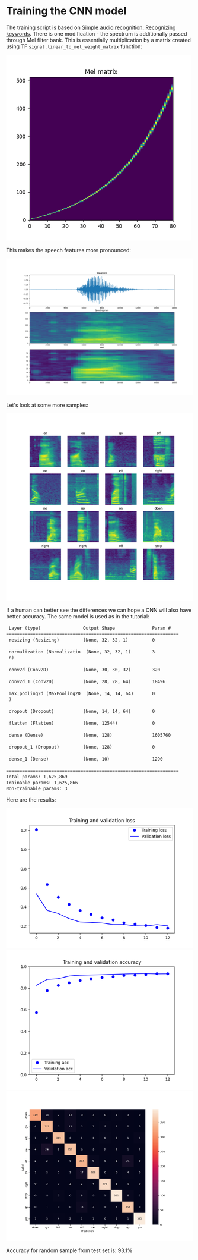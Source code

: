 # Training the CNN model

The training script is based on [Simple audio recognition: Recognizing keywords](https://www.tensorflow.org/tutorials/audio/simple_audio).
There is one modification - the spectrum is additionally passed through Mel filter bank.
This is essentially multiplication by a matrix created using TF `signal.linear_to_mel_weight_matrix` function:

![Mel matrix](figures/mel_mat.png)


This makes the speech features more pronounced:

![Wave-spectrum-mel](figures/wav_spect_mel.png)

Let's look at some more samples:

![Mel-samples](figures/mel_spectrograms.png)

If a human can better see the differences we can hope a CNN will also
have better accuracy. The same model is used as in the tutorial:

```
 Layer (type)                Output Shape              Param #   
=================================================================
 resizing (Resizing)         (None, 32, 32, 1)         0         
                                                                 
 normalization (Normalizatio  (None, 32, 32, 1)        3         
 n)                                                              
                                                                 
 conv2d (Conv2D)             (None, 30, 30, 32)        320       
                                                                 
 conv2d_1 (Conv2D)           (None, 28, 28, 64)        18496     
                                                                 
 max_pooling2d (MaxPooling2D  (None, 14, 14, 64)       0         
 )                                                               
                                                                 
 dropout (Dropout)           (None, 14, 14, 64)        0         
                                                                 
 flatten (Flatten)           (None, 12544)             0         
                                                                 
 dense (Dense)               (None, 128)               1605760   
                                                                 
 dropout_1 (Dropout)         (None, 128)               0         
                                                                 
 dense_1 (Dense)             (None, 10)                1290      
                                                                 
=================================================================
Total params: 1,625,869
Trainable params: 1,625,866
Non-trainable params: 3
```

Here are the results:

![train-val-los](figures/train_val_loss.png)
![train-val-acc](figures/train_val_acc.png)
![confusion-mat](figures/confusion_mat.png)

Accuracy for random sample from test set is: 93.1%
